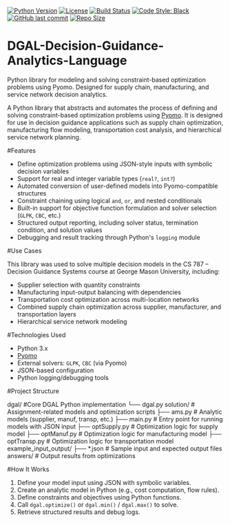 <!-- Project Badges -->
[![Python Version](https://img.shields.io/badge/Python-3.8%2B-blue.svg)](https://www.python.org/downloads/)
[![License](https://img.shields.io/badge/License-MIT-green.svg)](LICENSE)
[![Build Status](https://img.shields.io/github/actions/workflow/status/Niharikas257/DGAL-Decision-Guidance-Analytics-Language/python-app.yml?branch=main)](https://github.com/Niharikas257/DGAL-Decision-Guidance-Analytics-Language/actions)
[![Code Style: Black](https://img.shields.io/badge/code%20style-black-000000.svg)](https://github.com/psf/black)
[![GitHub last commit](https://img.shields.io/github/last-commit/Niharikas257/DGAL-Decision-Guidance-Analytics-Language)](https://github.com/Niharikas257/DGAL-Decision-Guidance-Analytics-Language/commits/main)
[![Repo Size](https://img.shields.io/github/repo-size/Niharikas257/DGAL-Decision-Guidance-Analytics-Language)](https://github.com/Niharikas257/DGAL-Decision-Guidance-Analytics-Language)


# DGAL-Decision-Guidance-Analytics-Language
Python library for modeling and solving constraint-based optimization problems using Pyomo. Designed for supply chain, manufacturing, and service network decision analytics.

A Python library that abstracts and automates the process of defining and solving constraint-based optimization problems using [Pyomo](http://www.pyomo.org/). It is designed for use in decision guidance applications such as supply chain optimization, manufacturing flow modeling, transportation cost analysis, and hierarchical service network planning.

#Features

- Define optimization problems using JSON-style inputs with symbolic decision variables
- Support for real and integer variable types (`real?`, `int?`)
- Automated conversion of user-defined models into Pyomo-compatible structures
- Constraint chaining using logical `and`, `or`, and nested conditionals
- Built-in support for objective function formulation and solver selection (`GLPK`, `CBC`, etc.)
- Structured output reporting, including solver status, termination condition, and solution values
- Debugging and result tracking through Python's `logging` module

#Use Cases

This library was used to solve multiple decision models in the CS 787 – Decision Guidance Systems course at George Mason University, including:

- Supplier selection with quantity constraints
- Manufacturing input-output balancing with dependencies
- Transportation cost optimization across multi-location networks
- Combined supply chain optimization across supplier, manufacturer, and transportation layers
- Hierarchical service network modeling

#Technologies Used

- Python 3.x
- [Pyomo](https://pyomo.readthedocs.io/en/stable/)
- External solvers: `GLPK`, `CBC` (via Pyomo)
- JSON-based configuration
- Python logging/debugging tools

#Project Structure

dgal/ #Core DGAL Python implementation
└── dgal.py
solution/ # Assignment-related models and optimization scripts
├── ams.py # Analytic models (supplier, manuf, transp, etc.)
├── main.py # Entry point for running models with JSON input
├── optSupply.py # Optimization logic for supply model
├── optManuf.py # Optimization logic for manufacturing model
├── optTransp.py # Optimization logic for transportation model
example_input_output/
├── *.json # Sample input and expected output files
answers/ # Output results from optimizations

#How It Works

1. Define your model input using JSON with symbolic variables.
2. Create an analytic model in Python (e.g., cost computation, flow rules).
3. Define constraints and objectives using Python functions.
4. Call `dgal.optimize()` or `dgal.min()` / `dgal.max()` to solve.
5. Retrieve structured results and debug logs.



